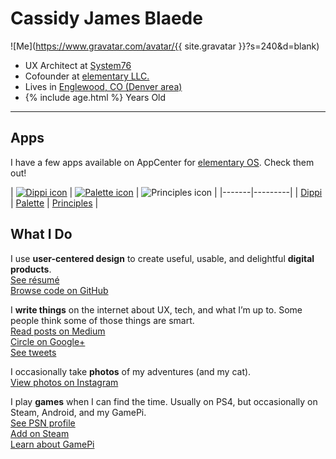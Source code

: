 # Cassidy James Blaede

![Me](https://www.gravatar.com/avatar/{{ site.gravatar }}?s=240&d=blank)

<ul class="fa-ul">
    <li><i class="fa-li fa fa-briefcase"></i>UX Architect at <a href="https://system76.com/">System76</a></li>
    <li><i class="fa-li fa fa-heart"></i>Cofounder at <a href="https://elementary.io/">elementary LLC.</a></li>
    <li><i class="fa-li fa fa-map-marker"></i>Lives in <a href="https://www.google.com/maps/place/Englewood,+CO/@39.6888341,-104.9838867,12z/data=!4m2!3m1!1s0x876c807a9da33fb7:0x6620ef5f5fcfffc5">Englewood, CO (Denver area)</a></li>
    <li><i class="fa-li fa fa-birthday-cake"></i><span id="age">{% include age.html %}</span> Years Old</li>
</ul>

---

## Apps

I have a few apps available on AppCenter for [elementary OS](https://elementary.io). Check them out!

| [![Dippi icon](https://cdn.rawgit.com/cassidyjames/dippi/master/data/icons/128/com.github.cassidyjames.dippi.svg)](/dippi/) | [![Palette icon](https://camo.githubusercontent.com/557d9f398566930cf701d9338fce868be032efba/68747470733a2f2f63646e2e7261776769742e636f6d2f636173736964796a616d65732f70616c657474652f346139653564343637353063623134303961386431613734313032386635373937636266366334632f646174612f69636f6e732f3132382f636f6d2e6769746875622e636173736964796a616d65732e70616c657474652e737667)](/palette/) | ![Principles icon](https://cdn.rawgit.com/cassidyjames/principles/1376a373d81a05cc6c88562feafb96aa02009872/data/icons/128/com.github.cassidyjames.principles.svg) |
|-------|---------|
| [Dippi](/dippi/) | [Palette](/palette/) | [Principles](/principles) |

## What I Do

I use **user-centered design** to create useful, usable, and delightful **digital products**.
<br /><a href="http://cassidyjames.com/resume" class="read-more resume"><i class="far fa-fw fa-file-alt"></i>See résumé</a>
<br/><a href="https://github.com/cassidyjames" class="read-more github"><i class="fab fa-fw fa-github"></i>Browse code on GitHub</a>

I **write things** on the internet about UX, tech, and what I&rsquo;m up to. Some people think some of those things are smart.
<br/><a href="https://medium.com/@cassidyjames" class="read-more medium"><i class="fab fa-fw fa-medium"></i>Read posts on Medium</a>
<br/><a href="https://plus.google.com/+CassidyJames" class="read-more google-plus"><i class="fab fa-fw fa-google-plus"></i>Circle on Google+</a>
<br/><a href="https://twitter.com/CassidyJames" class="read-more twitter"><i class="fab fa-fw fa-twitter"></i>See tweets</a>

I occasionally take **photos** of my adventures (and my cat).
<br/><a href="https://instagram.com/cassidy.james.blaede" class="read-more instagram"><i class="fab fa-fw fa-instagram"></i>View photos on Instagram</a>

I play **games** when I can find the time. Usually on PS4, but occasionally on Steam, Android, and my GamePi.
<br/><a href="http://psnprofiles.com/blaede22" class="read-more psn"><i class="fa fa-fw fa-trophy"></i>See PSN profile</a>
<br/><a href="http://steamcommunity.com/id/cassidyjames/" class="read-more steam"><i class="fab fa-fw fa-steam-square"></i>Add on Steam</a>
<br/><a href="gamepi" class="read-more gamepi"><i class="fa fa-fw fa-gamepad"></i>Learn about GamePi</a>
